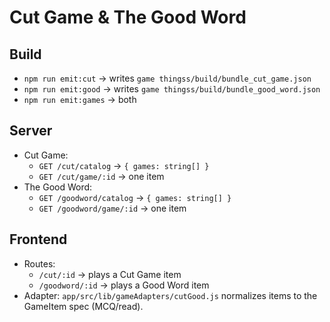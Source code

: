# Cut Game & The Good Word

## Build
- `npm run emit:cut` → writes `game thingss/build/bundle_cut_game.json`
- `npm run emit:good` → writes `game thingss/build/bundle_good_word.json`
- `npm run emit:games` → both

## Server
- Cut Game:
  - `GET /cut/catalog` → `{ games: string[] }`
  - `GET /cut/game/:id` → one item
- The Good Word:
  - `GET /goodword/catalog` → `{ games: string[] }`
  - `GET /goodword/game/:id` → one item

## Frontend
- Routes:
  - `/cut/:id` → plays a Cut Game item
  - `/goodword/:id` → plays a Good Word item
- Adapter: `app/src/lib/gameAdapters/cutGood.js` normalizes items to the GameItem spec (MCQ/read).

